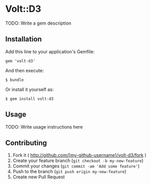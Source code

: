 # Volt::D3

TODO: Write a gem description

## Installation

Add this line to your application's Gemfile:

    gem 'volt-d3'

And then execute:

    $ bundle

Or install it yourself as:

    $ gem install volt-d3

## Usage

TODO: Write usage instructions here

## Contributing

1. Fork it ( http://github.com/[my-github-username]/volt-d3/fork )
2. Create your feature branch (`git checkout -b my-new-feature`)
3. Commit your changes (`git commit -am 'Add some feature'`)
4. Push to the branch (`git push origin my-new-feature`)
5. Create new Pull Request
